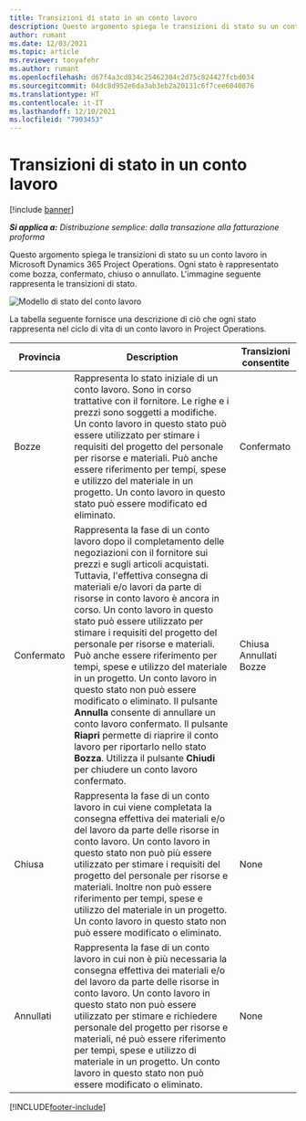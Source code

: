```yaml
---
title: Transizioni di stato in un conto lavoro
description: Questo argomento spiega le transizioni di stato su un conto lavoro in Microsoft Dynamics 365 Project Operations quando il conto lavoro viene creato, eseguito e chiuso.
author: rumant
ms.date: 12/03/2021
ms.topic: article
ms.reviewer: tonyafehr
ms.author: rumant
ms.openlocfilehash: d67f4a3cd834c25462304c2d75c824427fcbd034
ms.sourcegitcommit: 04dc8d952e6da3ab3eb2a20131c6f7cee6040876
ms.translationtype: HT
ms.contentlocale: it-IT
ms.lasthandoff: 12/10/2021
ms.locfileid: "7903453"
---
```

# <a name="state-transitions-on-a-subcontract"></a>Transizioni di stato in un conto lavoro 

[!include [banner](../../includes/dataverse-preview.md)]

_**Si applica a:** Distribuzione semplice: dalla transazione alla fatturazione proforma_

Questo argomento spiega le transizioni di stato su un conto lavoro in Microsoft Dynamics 365 Project Operations. Ogni stato è rappresentato come bozza, confermato, chiuso o annullato. L'immagine seguente rappresenta le transizioni di stato.

![Modello di stato del conto lavoro](../media/SubconStates.png)  

La tabella seguente fornisce una descrizione di ciò che ogni stato rappresenta nel ciclo di vita di un conto lavoro in Project Operations.

| Provincia | Description | Transizioni consentite |
| --- | --- | --- |
| Bozze | Rappresenta lo stato iniziale di un conto lavoro. Sono in corso trattative con il fornitore. Le righe e i prezzi sono soggetti a modifiche. Un conto lavoro in questo stato può essere utilizzato per stimare i requisiti del progetto del personale per risorse e materiali. Può anche essere riferimento per tempi, spese e utilizzo del materiale in un progetto. Un conto lavoro in questo stato può essere modificato ed eliminato. | Confermato |
| Confermato | Rappresenta la fase di un conto lavoro dopo il completamento delle negoziazioni con il fornitore sui prezzi e sugli articoli acquistati. Tuttavia, l'effettiva consegna di materiali e/o lavori da parte di risorse in conto lavoro è ancora in corso. Un conto lavoro in questo stato può essere utilizzato per stimare i requisiti del progetto del personale per risorse e materiali. Può anche essere riferimento per tempi, spese e utilizzo del materiale in un progetto. Un conto lavoro in questo stato non può essere modificato o eliminato. Il pulsante **Annulla** consente di annullare un conto lavoro confermato. Il pulsante **Riapri** permette di riaprire il conto lavoro per riportarlo nello stato **Bozza**. Utilizza il pulsante **Chiudi** per chiudere un conto lavoro confermato. | Chiusa <br> Annullati <br> Bozze |
| Chiusa | Rappresenta la fase di un conto lavoro in cui viene completata la consegna effettiva dei materiali e/o del lavoro da parte delle risorse in conto lavoro. Un conto lavoro in questo stato non può più essere utilizzato per stimare i requisiti del progetto del personale per risorse e materiali. Inoltre non può essere riferimento per tempi, spese e utilizzo del materiale in un progetto. Un conto lavoro in questo stato non può essere modificato o eliminato. | None |
| Annullati | Rappresenta la fase di un conto lavoro in cui non è più necessaria la consegna effettiva dei materiali e/o del lavoro da parte delle risorse in conto lavoro. Un conto lavoro in questo stato non può essere utilizzato per stimare e richiedere personale del progetto per risorse e materiali, né può essere riferimento per tempi, spese e utilizzo di materiale in un progetto. Un conto lavoro in questo stato non può essere modificato o eliminato. | None |


[!INCLUDE[footer-include](../../includes/footer-banner.md)]
